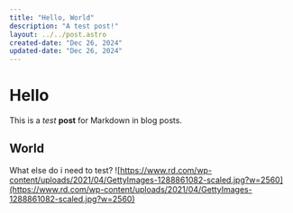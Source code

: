 ```yaml
---
title: "Hello, World"
description: "A test post!"
layout: ../../post.astro
created-date: "Dec 26, 2024"
updated-date: "Dec 26, 2024"
---
```


# Hello
This is a *test* **post** for Markdown in blog posts.
## World
What else do i need to test?
![https://www.rd.com/wp-content/uploads/2021/04/GettyImages-1288861082-scaled.jpg?w=2560](https://www.rd.com/wp-content/uploads/2021/04/GettyImages-1288861082-scaled.jpg?w=2560)